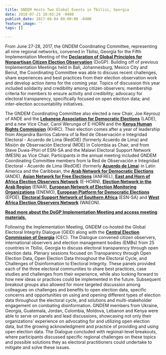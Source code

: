 ```yaml
---
title: GNDEM Hosts Two Global Events in Tbilisi, Georgia
date: 2018-07-21 18:03:24 -0400
publish_date: 2017-08-04 00:00:00 -0400
feature_image: ''
tags: []

---
```

From June 27-28, 2017, the GNDEM Coordinating Committee, representing all nine regional networks, convened in Tbilisi, Georgia for the Fifth Implementation Meeting of the [**Declaration of Global Principles for Nonpartisan Citizen Election Observation**](http://www.gndem.org/declaration-of-global-principles) (DoGP). Building off of previous Implementation Meetings held in Bali, Johannesburg, Mexico City and Beirut, the Coordinating Committee was able to discuss recent challenges, share experiences and best practices from their election observation work and develop action items for the coming year. Topics of discussion this year included solidarity and credibility among citizen observers; membership criteria for members to ensure activity and credibility; advocacy for electoral transparency, specifically focused on open election data; and inter-election accountability initiatives.

The GNDEM Coordinating Committee also elected a new Chair, Joe Keyrouz of ANDE and the [**Lebanese Association for Democratic Elections**](http://www.lade.org.lb/LADE.aspx?lang=en-us) (LADE), and a new Vice Chair, Carol Werunga of E-HORN and the [**Kenya Human Rights Commission**](http://www.khrc.or.ke/) (KHRC). Their election comes after a year of leadership from Alejandra Barrios Cabrera of la Red de Observación e Integridad Electoral - Acuerdo de Lima (RedOIE) (formerly Acuerdo de Lima) and Misión de Observación Electoral (MOE) in Colombia as Chair, and from Steve Duwa-Phiri of ESN-SA and the Malawi Electoral Support Network (MESN) as Vice Chair. Participants in the annual meeting included GNDEM Coordinating Committee members from la Red de Observación e Integridad Electoral - Acuerdo de Lima (RedOIE) (formerly [**Acuerdo de Lima**](http://www.gndem.org/es/acuerdo-de-lima)) in Latin America and the Caribbean, the [**Arab Network for Democratic Elections**](http://www.arabnde.org/arabic/) (ANDE), [**Asian Network for Free Elections**](http://anfrel.org/) (ANFREL), [**East and Horn of Africa Election Observers Network**](https://www.facebook.com/EastandHornofAfricaElectionObservationNetwork/) (E-HORN), [**Election Network in the Arab Region**](http://www.arabew.org/english/) (ENAR), [**European Network of Election Monitoring Organizations**](http://www.enemo.eu/en/home) (ENEMO), [**European Platform for Democratic Elections**](http://www.epde.org/en/) (EPDE), [**Electoral Support Network of Southern Africa**](https://www.facebook.com/SADC.ESN/) (ESN-SA) and [**West Africa Election Observers Network**](http://www.waeon.org/) (WAEON).

[**Read more about the DoGP Implementation Meeting and access meeting materials.**](http://www.gndem.org/GNDEM_Meeting_2017)

Following the Implementation Meeting, GNDEM co-hosted the Global Electoral Integrity Dialogue (GEID) along with the [**Central Election Commission of Georgia**](http://cesko.ge/eng) (CEC). The Dialogue convened citizen observers, international observers and election management bodies (EMBs) from 25 countries in Tbilisi, Georgia to discuss electoral transparency through open election data. Plenary sessions focused on Transparency through Open Election Data, Open Election Data throughout the Electoral Cycle, and Challenges of Disinformation to Electoral Integrity. These panels provided each of the three electoral communities to share best practices, case studies and challenges from their experience, while also looking forward to how new ideas or practices could be implemented in the future. Subsequent breakout groups also allowed for more targeted discussion among colleagues on challenges and benefits to open election data, specific concerns and opportunities on using and opening different types of election data throughout the electoral cycle, and solutions and multi-stakeholder engagement on combating disinformation. GNDEM members from Ukraine, Georgia, Guatemala, Jordan, Colombia, Moldova, Lebanon and Kenya were able to serve on panels and lead discussions, showcasing not only their organizations’ experience on advocating for and utilizing open election data, but the growing acknowledgment and practice of providing and using open election data. The Dialogue concluded with regional-level breakouts, where participants discussed specific regional challenges on these topics and possible solutions they as electoral practitioners could undertake to mitigate and solve these issues.